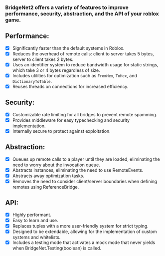 
### BridgeNet2 offers a variety of features to improve performance, security, abstraction, and the API of your roblox game.

## Performance:

- [x] Significantly faster than the default systems in Roblox.
- [x] Reduces the overhead of remote calls: client to server takes 5 bytes, server to client takes 2 bytes.
- [x] Uses an identifier system to reduce bandwidth usage for static strings, which take 3 or 4 bytes regardless of size.
- [x] Includes utilities for optimization such as `FromHex`, `ToHex`, and `DictionaryToTable`.
- [x] Reuses threads on connections for increased efficiency.

## Security:

- [x] Customizable rate limiting for all bridges to prevent remote spamming.
- [x] Provides middleware for easy typechecking and security implementation.
- [x] Internally secure to protect against exploitation.

## Abstraction:

- [x] Queues up remote calls to a player until they are loaded, eliminating the need to worry about the invocation queue.
- [x] Abstracts instances, eliminating the need to use RemoteEvents.
- [x] Abstracts away optimization tasks.
- [x] Removes the need to consider client/server boundaries when defining remotes using ReferenceBridge.

## API:

- [x] Highly performant.
- [x] Easy to learn and use.
- [x] Replaces tuples with a more user-friendly system for strict typing.
- [x] Designed to be extendable, allowing for the implementation of custom systems and whitelists.
- [x] Includes a testing mode that activates a mock mode that never yields when BridgeNet.Testing(boolean) is called.
